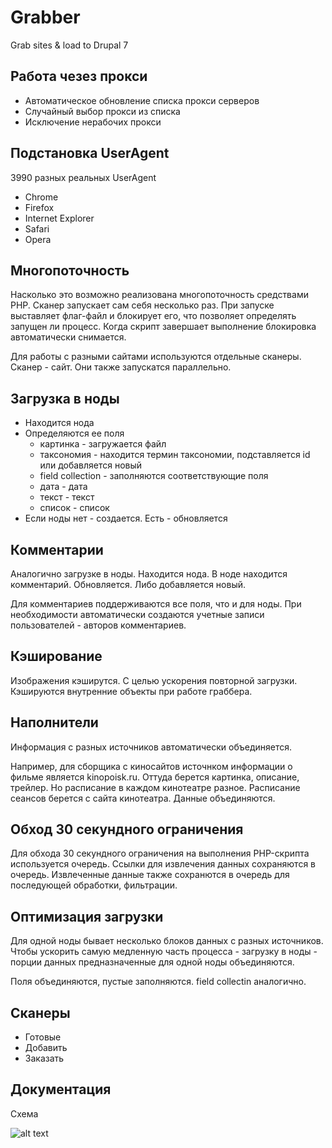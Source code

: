 # Grabber
Grab sites &amp; load to Drupal 7

## Работа чезез прокси
* Автоматическое обновление списка прокси серверов
* Случайный выбор прокси из списка
* Исключение нерабочих прокси

## Подстановка UserAgent
3990 разных реальных UserAgent
* Chrome
* Firefox
* Internet Explorer
* Safari
* Opera
 
## Многопоточность
Насколько это возможно реализована многопоточность средствами PHP. Сканер запускает сам себя несколько раз. При запуске выставляет флаг-файл и блокирует его, что позволяет определять запущен ли процесс. Когда скрипт завершает выполнение блокировка автоматически снимается.

Для работы с разными сайтами используются отдельные сканеры. Сканер - сайт. Они также запускатся параллельно.

## Загрузка в ноды
* Находится нода
* Определяются ее поля
  * картинка - загружается файл
  * таксономия - находится термин таксономии, подставляется id или добавляется новый
  * field collection - заполняются соответствующие поля
  * дата - дата
  * текст - текст
  * список - список
* Если ноды нет - создается. Есть - обновляется

## Комментарии
Аналогично загрузке в ноды. Находится нода. В ноде находится комментарий. Обновляется. Либо добавляется новый. 

Для комментариев поддерживаются все поля, что и для ноды. При необходимости автоматически создаются учетные записи пользователей - авторов комментариев.

## Кэширование
Изображения кэширутся. С целью ускорения повторной загрузки. Кэшируются внутренние объекты при работе граббера.

## Наполнители
Информация с разных источников автоматически объединяется.

Например, для сборщика с киносайтов источнком информации о фильме является kinopoisk.ru. Оттуда берется картинка, описание, трейлер. Но расписание в каждом кинотеатре разное. Расписание сеансов берется с сайта кинотеатра. Данные объединяются.

## Обход 30 секундного ограничения
Для обхода 30 секундного ограничения на выполнения PHP-скрипта используется очередь. Ссылки для извлечения данных сохраняются в очередь. Извлеченные данные также сохранются в очередь для последующей обработки, фильтрации.

## Оптимизация загрузки
Для одной ноды бывает несколько блоков данных с разных источников. Чтобы ускорить самую медленную часть процесса - загрузку в ноды - порции данных предназначенные для одной ноды объединяются.

Поля объединяются, пустые заполняются. 
field collectin аналогично.

## Сканеры
* Готовые
* Добавить
* Заказать
 
## Документация
Схема


![alt text](https://raw.githubusercontent.com/vital-fadeev/grabber/master/css/overview.png "Scheme")
